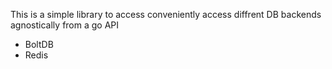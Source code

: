 This is a simple library to access conveniently access diffrent DB backends agnostically from a go API
* BoltDB
* Redis
